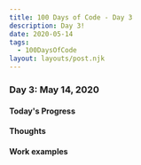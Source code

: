 ```yaml
---
title: 100 Days of Code - Day 3
description: Day 3!
date: 2020-05-14
tags: 
  - 100DaysOfCode
layout: layouts/post.njk
---
```


### Day 3: May 14, 2020

#### Today's Progress


#### Thoughts



#### Work examples
